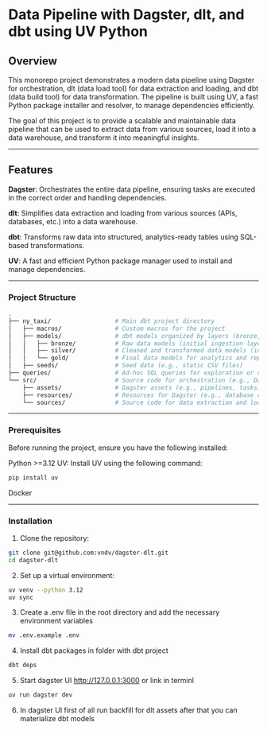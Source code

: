 # Data Pipeline with Dagster, dlt, and dbt using UV Python

## Overview

This monorepo project demonstrates a modern data pipeline using Dagster for orchestration, dlt (data load tool) for data extraction and loading, and dbt (data build tool) for data transformation. The pipeline is built using UV, a fast Python package installer and resolver, to manage dependencies efficiently.

The goal of this project is to provide a scalable and maintainable data pipeline that can be used to extract data from various sources, load it into a data warehouse, and transform it into meaningful insights.

---

## Features

**Dagster**: Orchestrates the entire data pipeline, ensuring tasks are executed in the correct order and handling dependencies.

**dlt**: Simplifies data extraction and loading from various sources (APIs, databases, etc.) into a data warehouse.

**dbt**: Transforms raw data into structured, analytics-ready tables using SQL-based transformations.

**UV**: A fast and efficient Python package manager used to install and manage dependencies.

---

### Project Structure

```bash
.
├── ny_taxi/                  # Main dbt project directory
│   ├── macros/               # Custom macros for the project
│   ├── models/               # dbt models organized by layers (bronze, silver, gold)
│   │   ├── bronze/           # Raw data models (initial ingestion layer)
│   │   ├── silver/           # Cleaned and transformed data models (intermediate layer)
│   │   └── gold/             # Final data models for analytics and reporting
│   ├── seeds/                # Seed data (e.g., static CSV files)
├── queries/                  # Ad-hoc SQL queries for exploration or debugging
└── src/                      # Source code for orchestration (e.g., Dagster, dlt)
    ├── assets/               # Dagster assets (e.g., pipelines, tasks)
    ├── resources/            # Resources for Dagster (e.g., database connections, APIs)
    └── sources/              # Source code for data extraction and loading (e.g., dlt)
```
---

### Prerequisites

Before running the project, ensure you have the following installed:

Python >=3.12
UV: Install UV using the following command:
```bash
pip install uv
```

Docker 

--- 
### Installation

1. Clone the repository:

```bash
git clone git@github.com:vndv/dagster-dlt.git
cd dagster-dlt
```
2. Set up a virtual environment:
```bash
uv venv --python 3.12
uv sync
```


3. Create a .env file in the root directory and add the necessary environment variables 

```bash
mv .env.example .env
```

4. Install dbt packages in folder with dbt project

```bash
dbt deps
```

5. Start dagster UI http://127.0.0.1:3000 or link in terminl

```bash
uv run dagster dev
```

6. In dagster UI first of all run backfill for dlt assets
after that you can materialize dbt models